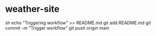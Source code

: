 # weather-site

sh
     echo "Triggering workflow" >> README.md
     git add README.md
     git commit -m "Trigger workflow"
     git push origin main
